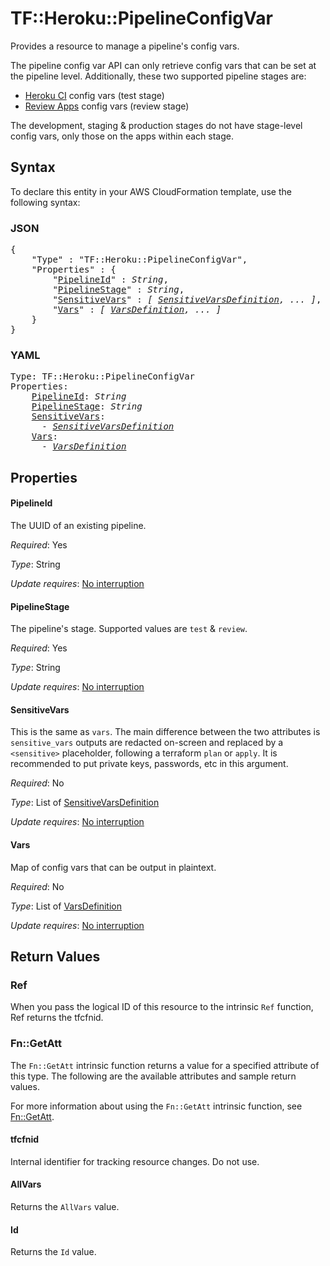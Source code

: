 # TF::Heroku::PipelineConfigVar

Provides a resource to manage a pipeline's config vars.

The pipeline config var API can only retrieve config vars that can be set at the pipeline level.
Additionally, these two supported pipeline stages are:
- [Heroku CI](https://devcenter.heroku.com/articles/heroku-ci#setting-environment-variables-the-env-key) config vars (test stage)
- [Review Apps](https://devcenter.heroku.com/articles/github-integration-review-apps#configuration) config vars (review stage)

The development, staging & production stages do not have stage-level config vars, only those on the apps within each stage.

## Syntax

To declare this entity in your AWS CloudFormation template, use the following syntax:

### JSON

<pre>
{
    "Type" : "TF::Heroku::PipelineConfigVar",
    "Properties" : {
        "<a href="#pipelineid" title="PipelineId">PipelineId</a>" : <i>String</i>,
        "<a href="#pipelinestage" title="PipelineStage">PipelineStage</a>" : <i>String</i>,
        "<a href="#sensitivevars" title="SensitiveVars">SensitiveVars</a>" : <i>[ <a href="sensitivevarsdefinition.md">SensitiveVarsDefinition</a>, ... ]</i>,
        "<a href="#vars" title="Vars">Vars</a>" : <i>[ <a href="varsdefinition.md">VarsDefinition</a>, ... ]</i>
    }
}
</pre>

### YAML

<pre>
Type: TF::Heroku::PipelineConfigVar
Properties:
    <a href="#pipelineid" title="PipelineId">PipelineId</a>: <i>String</i>
    <a href="#pipelinestage" title="PipelineStage">PipelineStage</a>: <i>String</i>
    <a href="#sensitivevars" title="SensitiveVars">SensitiveVars</a>: <i>
      - <a href="sensitivevarsdefinition.md">SensitiveVarsDefinition</a></i>
    <a href="#vars" title="Vars">Vars</a>: <i>
      - <a href="varsdefinition.md">VarsDefinition</a></i>
</pre>

## Properties

#### PipelineId

The UUID of an existing pipeline.

_Required_: Yes

_Type_: String

_Update requires_: [No interruption](https://docs.aws.amazon.com/AWSCloudFormation/latest/UserGuide/using-cfn-updating-stacks-update-behaviors.html#update-no-interrupt)

#### PipelineStage

The pipeline's stage. Supported values are `test` & `review`.

_Required_: Yes

_Type_: String

_Update requires_: [No interruption](https://docs.aws.amazon.com/AWSCloudFormation/latest/UserGuide/using-cfn-updating-stacks-update-behaviors.html#update-no-interrupt)

#### SensitiveVars

This is the same as `vars`. The main difference between the two attributes is `sensitive_vars` outputs
are redacted on-screen and replaced by a `<sensitive>` placeholder, following a terraform `plan` or `apply`.
It is recommended to put private keys, passwords, etc in this argument.

_Required_: No

_Type_: List of <a href="sensitivevarsdefinition.md">SensitiveVarsDefinition</a>

_Update requires_: [No interruption](https://docs.aws.amazon.com/AWSCloudFormation/latest/UserGuide/using-cfn-updating-stacks-update-behaviors.html#update-no-interrupt)

#### Vars

Map of config vars that can be output in plaintext.

_Required_: No

_Type_: List of <a href="varsdefinition.md">VarsDefinition</a>

_Update requires_: [No interruption](https://docs.aws.amazon.com/AWSCloudFormation/latest/UserGuide/using-cfn-updating-stacks-update-behaviors.html#update-no-interrupt)

## Return Values

### Ref

When you pass the logical ID of this resource to the intrinsic `Ref` function, Ref returns the tfcfnid.

### Fn::GetAtt

The `Fn::GetAtt` intrinsic function returns a value for a specified attribute of this type. The following are the available attributes and sample return values.

For more information about using the `Fn::GetAtt` intrinsic function, see [Fn::GetAtt](https://docs.aws.amazon.com/AWSCloudFormation/latest/UserGuide/intrinsic-function-reference-getatt.html).

#### tfcfnid

Internal identifier for tracking resource changes. Do not use.

#### AllVars

Returns the <code>AllVars</code> value.

#### Id

Returns the <code>Id</code> value.

